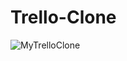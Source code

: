 # Trello-Clone
![MyTrelloClone](https://github.com/JuliethEstefaniaOsorioIng/Trello-Clone/assets/141097856/406f39f8-248e-4a23-a86f-0ad9b0287f9b)
